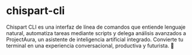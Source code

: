 # chispart-cli
Chispart CLI es una interfaz de línea de comandos que entiende lenguaje natural, automatiza tareas mediante scripts y delega análisis avanzados a ProjectAura, un asistente de inteligencia artificial integrado. Convierte tu terminal en una experiencia conversacional, productiva y futurista. 🚀 
